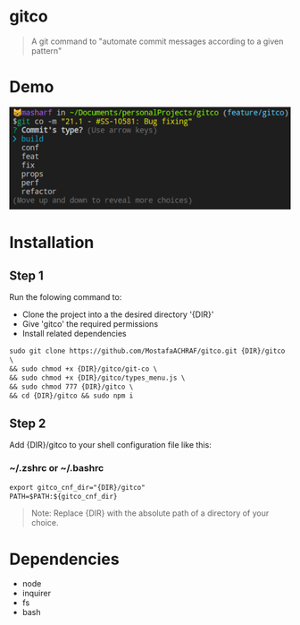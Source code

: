 # gitco

> A git command to "automate commit messages according to a given pattern"

# Demo

![gitco-demo](./gitco-demo.png)

# Installation

## Step 1

Run the folowing command to:<br/>
- Clone the project into a the desired directory '{DIR}'
- Give 'gitco' the required permissions
- Install related dependencies

```
sudo git clone https://github.com/MostafaACHRAF/gitco.git {DIR}/gitco \
&& sudo chmod +x {DIR}/gitco/git-co \
&& sudo chmod +x {DIR}/gitco/types_menu.js \
&& sudo chmod 777 {DIR}/gitco \
&& cd {DIR}/gitco && sudo npm i
```

## Step 2

Add {DIR}/gitco to your shell configuration file like this:<br/>

### ~/.zshrc or ~/.bashrc
```
export gitco_cnf_dir="{DIR}/gitco"
PATH=$PATH:${gitco_cnf_dir}
```

> Note: Replace {DIR} with the absolute path of a directory of your choice.

# Dependencies

- node
- inquirer
- fs
- bash
